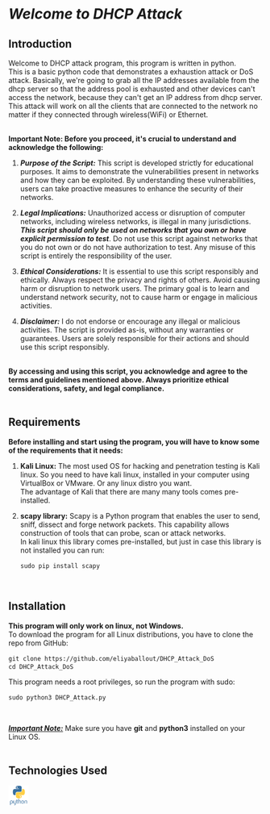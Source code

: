 # ***Welcome to DHCP Attack***



## Introduction

Welcome to DHCP attack program, this program is written in python. <br>
This is a basic python code that demonstrates a exhaustion attack or DoS attack.
Basically, we're going to grab all the IP addresses available from the dhcp server so that the address pool is exhausted and other devices can't access the network, because they can't get an IP address from dhcp server.<br>
This attack will work on all the clients that are connected to the network no matter if they connected through wireless(WiFi) or Ethernet. <br><br>


**Important Note: Before you proceed, it's crucial to understand and acknowledge the following:**

1. ***Purpose of the Script:*** This script is developed strictly for educational purposes. It aims to demonstrate the vulnerabilities present in networks and how they can be exploited. By understanding these vulnerabilities, users can take proactive measures to enhance the security of their networks.
   
2. ***Legal Implications:*** Unauthorized access or disruption of computer networks, including wireless networks, is illegal in many jurisdictions. ***This script should only be used on networks that you own or have explicit permission to test***. Do not use this script against networks that you do not own or do not have authorization to test. Any misuse of this script is entirely the responsibility of the user.

3. ***Ethical Considerations:*** It is essential to use this script responsibly and ethically. Always respect the privacy and rights of others. Avoid causing harm or disruption to network users. The primary goal is to learn and understand network security, not to cause harm or engage in malicious activities.

4. ***Disclaimer:*** I do not endorse or encourage any illegal or malicious activities. The script is provided as-is, without any warranties or guarantees. Users are solely responsible for their actions and should use this script responsibly. <br><br>


**By accessing and using this script, you acknowledge and agree to the terms and guidelines mentioned above. Always prioritize ethical considerations, safety, and legal compliance.**
<br><br>




## Requirements

**Before installing and start using the program, you will have to know some of the requirements that it needs:**

1. **Kali Linux:** The most used OS for hacking and penetration testing is Kali linux. So you need to have kali linux, installed in your computer using VirtualBox or VMware. Or any linux distro you want.<br>
The advantage of Kali that there are many many tools comes pre-installed.

2. **scapy library:** Scapy is a Python program that enables the user to send, sniff, dissect and forge network packets. This capability allows construction of tools that can probe, scan or attack networks.<br>
In kali linux this library comes pre-installed, but just in case this library is not installed you can run:
    ```
    sudo pip install scapy
    ```
<br>




## Installation

**This program will only work on linux, not Windows.** <br>
To download the program for all Linux distributions, you have to clone the repo from GitHub:
```
git clone https://github.com/eliyaballout/DHCP_Attack_DoS
cd DHCP_Attack_DoS
```

This program needs a root privileges, so run the program with sudo:
```
sudo python3 DHCP_Attack.py
```
<br>

<u>***Important Note:***</u> Make sure you have **git** and **python3** installed on your Linux OS.
<br><br>




## Technologies Used
<img src="https://github.com/devicons/devicon/blob/master/icons/python/python-original-wordmark.svg" title="python" alt="python" width="40" height="40"/>&nbsp;
<br><br><br>
